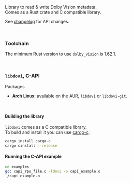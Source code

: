 
Library to read & write Dolby Vision metadata.  
Comes as a Rust crate and C compatible library.  

See [changelog](CHANGELOG.md) for API changes.

&nbsp;

### Toolchain

The minimum Rust version to use `dolby_vision` is 1.62.1.

&nbsp;

### `libdovi`, C-API

Packages
- **Arch Linux**: available on the AUR, `libdovi` or `libdovi-git`.

&nbsp;

#### Building the library

`libdovi` comes as a C compatible library.  
To build and install it you can use [cargo-c](https://crates.io/crates/cargo-c):

```sh
cargo install cargo-c
cargo cinstall --release
```

#### Running the C-API example
```sh
cd examples
gcc capi_rpu_file.c -ldovi -o capi_example.o
./capi_example.o
```
